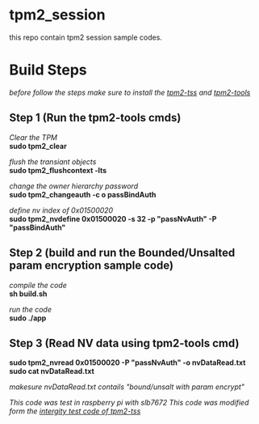 # tpm2_session
this repo contain tpm2 session sample codes.

# Build Steps

*before follow the steps make sure to install the [tpm2-tss](https://github.com/tpm2-software/tpm2-tss) and [tpm2-tools](https://github.com/tpm2-software/tpm2-tools)*

## Step 1 (Run the tpm2-tools cmds)
*Clear the TPM*\
**sudo tpm2_clear**

*flush the transiant objects*\
**sudo tpm2_flushcontext -lts**

*change the owner hierarchy password*\
**sudo tpm2_changeauth -c o passBindAuth**

*define nv index of 0x01500020*\
**sudo tpm2_nvdefine 0x01500020 -s 32 -p "passNvAuth" -P "passBindAuth"**

## Step 2 (build and run the Bounded/Unsalted param encryption sample code)
*compile the code*\
**sh build.sh**

*run the code*\
**sudo ./app**

## Step 3 (Read NV data using tpm2-tools cmd)
**sudo tpm2_nvread 0x01500020 -P "passNvAuth" -o nvDataRead.txt**
**sudo cat nvDataRead.txt**

*makesure nvDataRead.txt contails "bound/unsalt with param encrypt"*

*This code was test in raspberry pi with slb7672*
*This code was modified form the [intergity test code of tpm2-tss](https://github.com/tpm2-software/tpm2-tss/tree/master/test/integration)*
